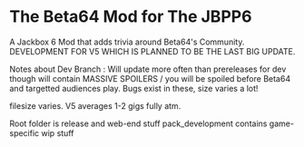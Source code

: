 # The Beta64 Mod for The JBPP6
A Jackbox 6 Mod that adds trivia around Beta64's Community.
DEVELOPMENT FOR V5 WHICH IS PLANNED TO BE THE LAST BIG UPDATE.

Notes about Dev Branch :
Will update more often than prereleases for dev though will contain MASSIVE SPOILERS / you will be spoiled before Beta64 and targetted audiences play.
Bugs exist in these, size varies a lot!

filesize varies. V5 averages 1-2 gigs fully atm.

Root folder is release and web-end stuff
pack_development contains game-specific wip stuff